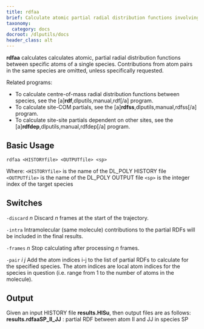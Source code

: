 ```yaml
---
title: rdfaa
brief: Calculate atomic partial radial distribution functions involving a single species
taxonomy:
  category: docs
docroot: /dlputils/docs
header_class: alt
---
```


**rdfaa** calculates calculates atomic, partial radial distribution functions between specific atoms of a single species. Contributions from atom pairs in the same species are omitted, unless specifically requested.

Related programs:
+ To calculate centre-of-mass radial distribution functions between species, see the [a]**rdf**,dlputils,manual,rdf[/a] program.
+ To calculate site-COM partials, see the [a]**rdfss**,dlputils,manual,rdfss[/a] program.
+ To calculate site-site partials dependent on other sites, see the [a]**rdfdep**,dlputils,manual,rdfdep[/a] program.

## Basic Usage

```
rdfaa <HISTORYfile> <OUTPUTfile> <sp>
```

Where:
`<HISTORYfile>` is the name of the DL_POLY HISTORY file
`<OUTPUTfile>` is the name of the DL_POLY OUTPUT file
`<sp>` is the integer index of the target species

## Switches

`-discard` _n_
Discard _n_ frames at the start of the trajectory.

`-intra`
Intramolecular (same molecule) contributions to the partial RDFs will be included in the final results.

`-frames` _n_
Stop calculating after processing _n_ frames.

`-pair` _i_ _j_
Add the atom indices i-j to the list of partial RDFs to calculate for the specified species. The atom indices are local atom indices for the species in question (i.e. range from 1 to the number of atoms in the molecule).

## Output

Given an input HISTORY file **results.HISu**, then output files are as follows:
**results.rdfaaSP_II_JJ** : partial RDF between atom II and JJ in species SP

</page>
